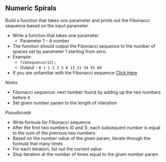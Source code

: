 ## Numeric Spirals

Build a function that takes one parameter and prints out the Fibonacci sequence based on the input parameter. 

- Write a function that takes one parameter
	- Parameter 1 - A number
- The function should output the Fibonacci sequence to the number of spaces set by parameter 1 starting from zero.
- Example:
	- `fibSequence(12);`
	- Output - `0 1 1 2 3 5 8 13 21 34 55 89`
- If you are unfamiliar with the Fibonacci sequence <a href="https://www.google.com" target="_blank">Click Here</a>

*Notes*
- Fibonacci sequence: next number found by adding up the two numbers before it
- Set given number param to the length of interation

*Pseudocode*
- Write formula for Fibonacci sequence
- After the first two numbers (0 and 1), each subsequent number is equal to the sum of the previous two numbers
- Based on the number value of the given param, iterate through the formula that many times
- For each iteration, list out the current value
- Stop iteration at the number of times equal to the given number param
